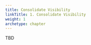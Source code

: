 ```yaml
---
title: Consolidate Visibility
linkTitle: 1. Consolidate Visibility
weight: 1
archetype: chapter
---
```


TBD
